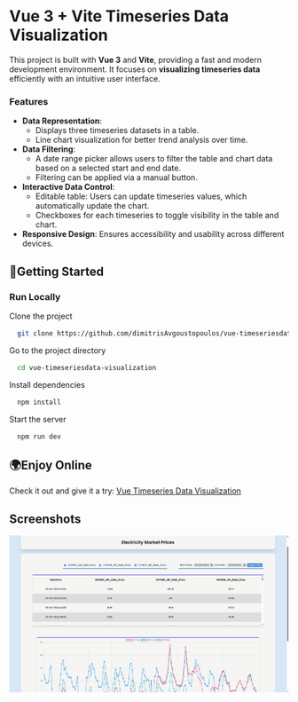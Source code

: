 # Vue 3 + Vite Timeseries Data Visualization  

This project is built with **Vue 3** and **Vite**, providing a fast and modern development environment. It focuses on **visualizing timeseries data** efficiently with an intuitive user interface.  

### Features    
- **Data Representation**:  
  - Displays three timeseries datasets in a table.  
  - Line chart visualization for better trend analysis over time.  
- **Data Filtering**:  
  - A date range picker allows users to filter the table and chart data based on a selected start and end date.  
  - Filtering can be applied via a manual button.
- **Interactive Data Control**:  
  - Editable table: Users can update timeseries values, which automatically update the chart.    
  - Checkboxes for each timeseries to toggle visibility in the table and chart.
- **Responsive Design**: Ensures accessibility and usability across different devices.   

## 📍Getting Started  

### Run Locally  

Clone the project

```bash
  git clone https://github.com/dimitrisAvgoustopoulos/vue-timeseriesdata-visualization.git
```

Go to the project directory

```bash
  cd vue-timeseriesdata-visualization
```

Install dependencies

```bash
  npm install
```

Start the server

```bash
  npm run dev
```

## 🌍Enjoy Online

Check it out and give it a try: [Vue Timeseries Data Visualization](https://vue-timeseriesdata-visualization-cobm.vercel.app/)

## Screenshots
![Project Screenshot1](screenshot.png)


